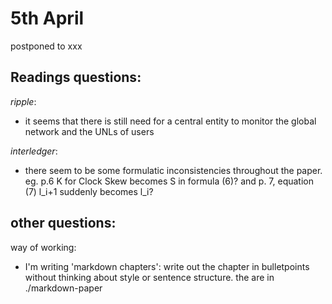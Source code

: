 # 5th April

postponed to xxx


## Readings questions:

*ripple*: 

- it seems that there is still need for a central entity to monitor the global network and the UNLs of users 

*interledger*: 

- there seem to be some formulatic inconsistencies throughout the paper. eg. p.6 K for Clock Skew becomes S in formula (6)? and p. 7, equation (7) l_i+1 suddenly becomes l_i? 

## other questions: 

way of working: 

- I'm writing 'markdown chapters': write out the chapter in bulletpoints without thinking about style or sentence structure. the are in ./markdown-paper
